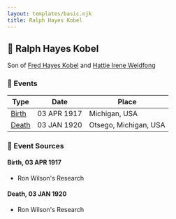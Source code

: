 ```yaml
---
layout: templates/basic.njk
title: Ralph Hayes Kobel
---
```

## 🔵 Ralph Hayes Kobel

Son of [Fred Hayes Kobel](/people/1/1672312) and [Hattie Irene Weldfong](/people/5/59131944)

### 📆 Events

Type | Date | Place
------ | ------ | ------
[Birth](#event-event-2) | 03 APR 1917 | Michigan, USA
[Death](#event-event-3) | 03 JAN 1920 | Otsego, Michigan, USA

### 📰 Event Sources

#### <a id="event-event-2"></a> Birth, 03 APR 1917
* Ron Wilson's Research

#### <a id="event-event-3"></a> Death, 03 JAN 1920
* Ron Wilson's Research